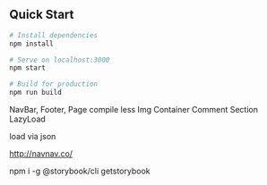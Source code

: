 ## Quick Start

``` bash
# Install dependencies
npm install

# Serve on localhost:3000
npm start

# Build for production
npm run build
```

NavBar, Footer, Page
compile less
Img Container
Comment Section
LazyLoad

load via json

http://navnav.co/


npm i -g @storybook/cli
getstorybook